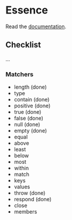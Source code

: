 # Essence

Read the [documentation](http://bound1ess.github.io/essence).

## Checklist

...

### Matchers

- length (done)
- type
- contain (done)
- positive (done)
- true (done)
- false (done)
- null (done)
- empty (done)
- equal
- above
- least
- below
- most
- within
- match
- keys
- values
- throw (done)
- respond (done)
- close
- members

